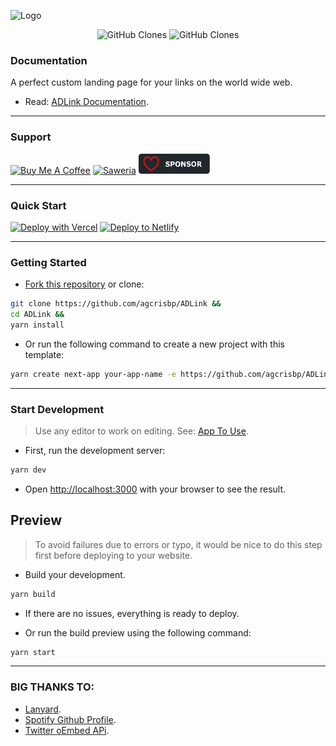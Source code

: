 ![Logo](public/logo.png)

<p align="center">
    <img alt='GitHub Clones' src='https://img.shields.io/badge/dynamic/json?color=success&label=Clone&query=count&url=https://gist.githubusercontent.com/agcrisbp/3b92952e19a3c35b245a495e1e7f075f/raw/clone.json&logo=github'>
    <img alt='GitHub Clones' src='https://img.shields.io/badge/dynamic/json?color=success&label=Unique&query=uniques&url=https://gist.githubusercontent.com/agcrisbp/3b92952e19a3c35b245a495e1e7f075f/raw/clone.json&logo=githubactions'>
</p>

### Documentation
A perfect custom landing page for your links on the world wide web.

- Read: [ADLink Documentation](https://bit.ly/ADLink-Docs).

---

### Support
<a href="https://www.buymeacoffee.com/agcrisbp" target="_blank"><img src="https://cdn.buymeacoffee.com/buttons/v2/default-yellow.png" alt="Buy Me A Coffee" height="32px" width="114px"></a>
<a href="https://saweria.co/agcrisbp" target="_blank"><img src="https://aghea.site/saweria-button.png" alt="Saweria" height="32px" width="114px"></a>
<a href="https://github.com/sponsors/agcrisbp" target="_blank"><img src="public/sponsor-badge.svg" alt="Github Sponsor" height="32px" width="114px"></a>

---

### Quick Start

[![Deploy with Vercel](https://vercel.com/button)](https://vercel.com/import/git?s=https://github.com/agcrisbp/ADLink)
[![Deploy to Netlify](https://www.netlify.com/img/deploy/button.svg)](https://app.netlify.com/start/deploy?repository=https://github.com/agcrisbp/ADLink)

---

### Getting Started
- [Fork this repository](https://github.com/agcrisbp/ADLink/fork) or clone:

```bash
git clone https://github.com/agcrisbp/ADLink &&
cd ADLink &&
yarn install
```

- Or run the following command to create a new project with this template:

```bash
yarn create next-app your-app-name -e https://github.com/agcrisbp/ADLink
```

---

### Start Development
> Use any editor to work on editing. See: [App To Use](https://adlink.agcrisbp.my.id/en/docs/app-to-use).

- First, run the development server:

```bash
yarn dev
```

- Open [http://localhost:3000](http://localhost:3000) with your browser to see the result.

## Preview
> To avoid failures due to errors or typo, it would be nice to do this step first before deploying to your website.

- Build your development.
```bash
yarn build
```

- If there are no issues, everything is ready to deploy.

- Or run the build preview using the following command:

```bash
yarn start
```

---

### BIG THANKS TO:
- [Lanyard](https://github.com/Phineas/lanyard).
- [Spotify Github Profile](https://github.com/kittinan/spotify-github-profile).
- [Twitter oEmbed APi](https://developer.twitter.com/en/docs/twitter-for-websites/timelines/guides/oembed-api).